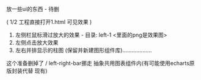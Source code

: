 放一些ui的东西 - 待删

( 1/2 工程直接打开1.html 可见效果 )

1. 左侧栏鼠标滑过放大的效果 - 目录: left-1 <里面的png是效果图>
2. 左侧点击放大效果
3. 左右并排显示的柱图 (保留并新建图形组件库)...................

这个准备删掉了 / left-right-bar挪走 抽象共用图表组件内(有可能使用echarts原版封装代替 现有)
